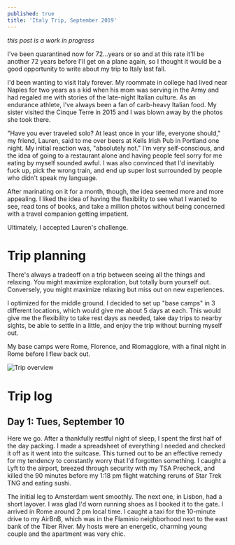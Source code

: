 ```yaml
---
published: true
title: 'Italy Trip, September 2019'
---
```

_this post is a work in progress_

I've been quarantined now for 72...years or so and at this rate it'll be another 72 years before I'll get on a plane again, so I thought it would be a good opportunity to write about my trip to Italy last fall.

I'd been wanting to visit Italy forever. My roommate in college had lived near Naples for two years as a kid when his mom was serving in the Army and had regaled me with stories of the late-night Italian culture. As an endurance athlete, I've always been a fan of carb-heavy Italian food. My sister visited the Cinque Terre in 2015 and I was blown away by the photos she took there.

"Have you ever traveled solo? At least once in your life, everyone should," my friend, Lauren, said to me over beers at Kells Irish Pub in Portland one night. My initial reaction was, "absolutely not." I'm very self-conscious, and the idea of going to a restaurant alone and having people feel sorry for me eating by myself sounded awful. I was also convinced that I'd inevitably fuck up, pick the wrong train, and end up super lost surrounded by people who didn't speak my language.

After marinating on it for a month, though, the idea seemed more and more appealing. I liked the idea of having the flexibility to see what I wanted to see, read tons of books, and take a million photos without being concerned with a travel companion getting impatient. 

Ultimately, I accepted Lauren's challenge.

# Trip planning

There's always a tradeoff on a trip between seeing all the things and relaxing. You might maximize exploration, but totally burn yourself out. Conversely, you might maximize relaxing but miss out on new experiences.

I optimized for the middle ground. I decided to set up "base camps" in 3 different locations, which would give me about 5 days at each. This would give me the flexibility to take rest days as needed, take day trips to nearby sights, be able to settle in a little, and enjoy the trip without burning myself out.

My base camps were Rome, Florence, and Riomaggiore, with a final night in Rome before I flew back out.

![Trip overview]({{site.cdn_path}}/2020/05/31/italy_overview.png)

# Trip log

## Day 1: Tues, September 10

Here we go. After a thankfully restful night of sleep, I spent the first half of the day packing. I made a spreadsheet of everything I needed and checked it off as it went into the suitcase. This turned out to be an effective remedy for my tendency to constantly worry that I'd forgotten something. I caught a Lyft to the airport, breezed through security with my TSA Precheck, and killed the 90 minutes before my 1:18 pm flight watching reruns of Star Trek TNG and eating sushi.

The initial leg to Amsterdam went smoothly. The next one, in Lisbon, had a short layover. I was glad I'd worn running shoes as I booked it to the gate. I arrived in Rome around 2 pm local time. I caught a taxi for the 10-minute drive to my AirBnB, which was in the Flaminio neighborhood next to the east bank of the Tiber River. My hosts were an energetic, charming young couple and the apartment was very chic.
